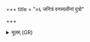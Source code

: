 +++
title = "०६ जनित्रं वनस्पतीनां पुत्रो"

+++
<details><summary>मूलम् (GR)</summary>

(…) जनित्रं +++(see 1a)+++  
वनस्पतीनां पुत्रो ऽस्य् ओषदीभ्यो ऽधि (…) ॥ +++(see 1b-o)+++
</details>